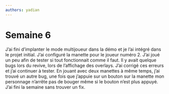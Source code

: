 ```yaml
---
authors: yadian
---
```


# Semaine 6

J’ai fini d’implanter le mode multijoueur dans la démo et je l’ai intégré dans le projet initial. J’ai configuré la manette pour le joueur numéro 2. J’ai joué un peu afin de tester si tout fonctionnait comme il faut. Il y avait quelque bugs lors du revive, lors de l’affichage des overlays. J’ai corrigé ces erreurs et j’ai continuer à tester. En jouant avec deux manettes à même temps, j’ai trouvé un autre bug, une fois que j’appuie sur un bouton sur la manette mon personnage n’arrête pas de bouger même si le bouton n’est plus appuyé. J’ai fini la semaine sans trouver un fix.

